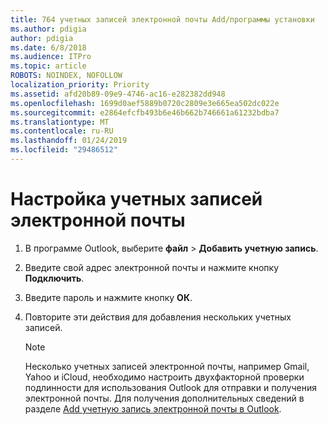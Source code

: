 ```yaml
---
title: 764 учетных записей электронной почты Add/программы установки
ms.author: pdigia
author: pdigia
ms.date: 6/8/2018
ms.audience: ITPro
ms.topic: article
ROBOTS: NOINDEX, NOFOLLOW
localization_priority: Priority
ms.assetid: afd20b89-09e9-4746-ac16-e282382dd948
ms.openlocfilehash: 1699d0aef5889b0720c2809e3e665ea502dc022e
ms.sourcegitcommit: e2864efcfb493b6e46b662b746661a61232bdba7
ms.translationtype: MT
ms.contentlocale: ru-RU
ms.lasthandoff: 01/24/2019
ms.locfileid: "29486512"
---
```

# <a name="setup-email-accounts"></a>Настройка учетных записей электронной почты

1. В программе Outlook, выберите **файл** \> **Добавить учетную запись**.
    
2. Введите свой адрес электронной почты и нажмите кнопку **Подключить**.
    
3. Введите пароль и нажмите кнопку **ОК**.
    
4. Повторите эти действия для добавления нескольких учетных записей.
    
    > [!NOTE]
    > Несколько учетных записей электронной почты, например Gmail, Yahoo и iCloud, необходимо настроить двухфакторной проверки подлинности для использования Outlook для отправки и получения электронной почты. Для получения дополнительных сведений в разделе [Add учетную запись электронной почты в Outlook](https://support.office.com/article/6e27792a-9267-4aa4-8bb6-c84ef146101b.aspx). 
  

